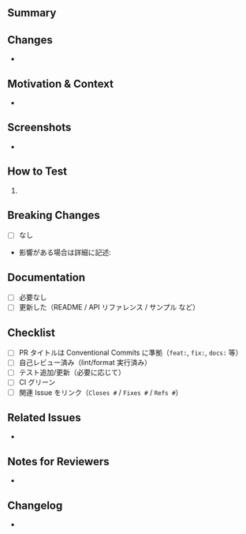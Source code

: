 ## Summary

## Changes
-

## Motivation & Context
-

## Screenshots
-

## How to Test
1. 

## Breaking Changes
- [ ] なし
- 影響がある場合は詳細に記述:

## Documentation
- [ ] 必要なし
- [ ] 更新した（README / API リファレンス / サンプル など）

## Checklist
- [ ] PR タイトルは Conventional Commits に準拠（`feat:`, `fix:`, `docs:` 等）
- [ ] 自己レビュー済み（lint/format 実行済み）
- [ ] テスト追加/更新（必要に応じて）
- [ ] CI グリーン
- [ ] 関連 Issue をリンク（`Closes #` / `Fixes #` / `Refs #`）

## Related Issues
- 

## Notes for Reviewers
-

## Changelog
- 
